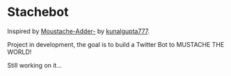 # Stachebot

Inspired by [Moustache-Adder-](https://github.com/kunalgupta777/Moustache-Adder-) by [kunalgupta777](https://github.com/kunalgupta777).

Project in development, the goal is to build a Twitter Bot to MUSTACHE THE WORLD!

Still working on it...
